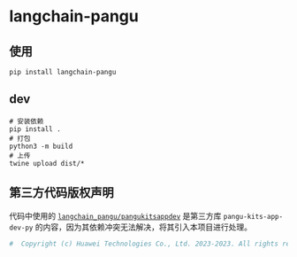 # langchain-pangu

## 使用

```shell
pip install langchain-pangu
```

## dev

```shell
# 安装依赖
pip install .
# 打包
python3 -m build
# 上传
twine upload dist/*
```

## 第三方代码版权声明

代码中使用的 [`langchain_pangu/pangukitsappdev`](langchain_pangu/pangukitsappdev) 是第三方库 `pangu-kits-app-dev-py` 的内容，因为其依赖冲突无法解决，将其引入本项目进行处理。

```python
#  Copyright (c) Huawei Technologies Co., Ltd. 2023-2023. All rights reserved.
```
